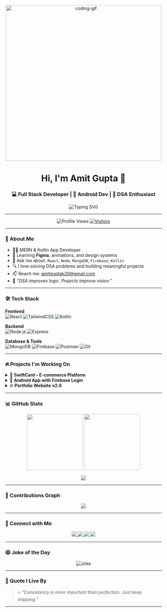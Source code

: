 <p align="center">
  <img src="https://media.giphy.com/media/qgQUggAC3Pfv687qPC/giphy.gif" width="500" alt="coding-gif" />
</p>

<h1 align="center">Hi, I'm Amit Gupta 👋</h1>
<h3 align="center">💻 Full Stack Developer | 📱 Android Dev | 🧠 DSA Enthusiast</h3>

<p align="center">
  <img src="https://readme-typing-svg.demolab.com?font=Fira+Code&pause=1000&color=F75C7E&center=true&vCenter=true&width=440&lines=React+%7C+Node+%7C+MongoDB+%7C+Kotlin;Full+Stack+Web+%26+Mobile+Developer;Solving+Real+World+Problems;Open+Source+Contributor;Lifelong+Learner" alt="Typing SVG" />
</p>

---

<p align="center">
  <img src="https://komarev.com/ghpvc/?username=amit1035&label=Profile%20views&color=0e75b6&style=flat" alt="Profile Views"/>
  <a href="https://visitor-badge.laobi.icu/badge?page_id=amit1035"><img src="https://visitor-badge.laobi.icu/badge?page_id=amit1035" alt="Visitors"></a>
</p>

---

### 🚀 About Me

- 👨‍💻 MERN & Kotlin App Developer  
- 🌱 Learning **Figma**, animations, and design systems  
- 💬 Ask me about: `React`, `Node`, `MongoDB`, `Firebase`, `Kotlin`  
- 🔍 I love solving DSA problems and building meaningful projects  
- 📫 Reach me: [amitguptak20@gmail.com](mailto:amitguptak20@gmail.com)  
- 🧠 *“DSA improves logic. Projects improve vision.”*

---

### 🛠️ Tech Stack

**Frontend**  
![React](https://img.shields.io/badge/React-20232A?style=for-the-badge&logo=react&logoColor=61DAFB)
![TailwindCSS](https://img.shields.io/badge/TailwindCSS-06B6D4?style=for-the-badge&logo=tailwindcss)
![Kotlin](https://img.shields.io/badge/Kotlin-7F52FF?style=for-the-badge&logo=kotlin)

**Backend**  
![Node.js](https://img.shields.io/badge/Node.js-339933?style=for-the-badge&logo=node-dot-js)
![Express](https://img.shields.io/badge/Express.js-grey?style=for-the-badge&logo=express)

**Database & Tools**  
![MongoDB](https://img.shields.io/badge/MongoDB-4EA94B?style=for-the-badge&logo=mongodb)
![Firebase](https://img.shields.io/badge/Firebase-FFCA28?style=for-the-badge&logo=firebase)
![Postman](https://img.shields.io/badge/Postman-FF6C37?style=for-the-badge&logo=postman)
![Git](https://img.shields.io/badge/Git-F05032?style=for-the-badge&logo=git&logoColor=white)

---

### 🔥 Projects I'm Working On

<details>
<summary>🛒 <strong>SwiftCard – E-commerce Platform</strong></summary>

🚀 MERN stack-based modern e-commerce website  
✅ Features:  
- Firebase auth  
- Admin dashboard  
- Product filtering, search, cart  
🌐 [Live Demo](https://swiftcard.vercel.app) *(replace this link)*
</details>

<details>
<summary>📱 <strong>Android App with Firebase Login</strong></summary>

🔐 Secure authentication (Kotlin + Firebase)  
🎨 Smooth onboarding & custom UI  
🌐 [Download Link Coming Soon]
</details>

<details>
<summary>🌐 <strong>Portfolio Website v2.0</strong></summary>

✨ Fully responsive React-based portfolio with:
- Parallax effects  
- Smooth scroll & transitions  
- Dark mode toggle  
🌐 [Live Preview](https://amitportfoliowebsite.netlify.app/) 
</details>

---

### 📊 GitHub Stats

<p align="center">
  <img src="https://github-readme-stats.vercel.app/api?username=amit1035&show_icons=true&theme=tokyonight" height="180" />
  <img src="https://github-readme-stats.vercel.app/api/top-langs/?username=amit1035&layout=compact&theme=tokyonight" height="180"/>
</p>

<p align="center">
  <img src="https://github-readme-streak-stats.herokuapp.com?user=amit1035&theme=tokyonight" />
</p>

---

### 🌱 Contributions Graph

<p align="center">
  <img src="https://github-readme-activity-graph.vercel.app/graph?username=amit1035&theme=react-dark&hide_border=true" />
</p>

---

### 🔗 Connect with Me

<p align="center">
  <a href="https://www.linkedin.com/in/amit-gupta-87200a254/" target="_blank">
    <img src="https://img.shields.io/badge/LinkedIn-blue?style=for-the-badge&logo=linkedin&logoColor=white" />
  </a>
  <a href="https://leetcode.com/amitguptak20/" target="_blank">
    <img src="https://img.shields.io/badge/LeetCode-black?style=for-the-badge&logo=leetcode&logoColor=yellow" />
  </a>
  <a href="mailto:amitguptak20@gmail.com">
    <img src="https://img.shields.io/badge/Gmail-D14836?style=for-the-badge&logo=gmail&logoColor=white" />
  </a>
  <a href="https://www.instagram.com/amit_gupta055/" target="_blank">
    <img src="https://img.shields.io/badge/Instagram-E4405F?style=for-the-badge&logo=instagram&logoColor=white" />
  </a>
</p>

---

### 😄 Joke of the Day

<p align="center">
  <img src="https://readme-jokes.vercel.app/api?hideBorder" alt="Joke" />
</p>

---

### 💬 Quote I Live By

> ⭐ *"Consistency is more important than perfection. Just keep shipping."*

---
